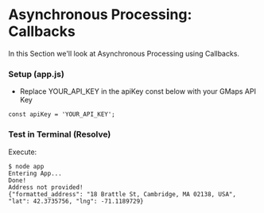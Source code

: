 # Asynchronous Processing: Callbacks
In this Section we'll look at Asynchronous Processing using Callbacks.

### Setup (app.js)
- Replace YOUR_API_KEY in the apiKey const below with your GMaps API Key
```
const apiKey = 'YOUR_API_KEY';
```

### Test in Terminal (Resolve)
Execute:
```
$ node app
Entering App...
Done!
Address not provided!
{"formatted_address": "18 Brattle St, Cambridge, MA 02138, USA", "lat": 42.3735756, "lng": -71.1189729}
```
